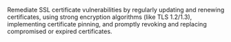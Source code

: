 Remediate SSL certificate vulnerabilities by regularly updating and renewing certificates, using strong encryption algorithms (like TLS 1.2/1.3), implementing certificate pinning, and promptly revoking and replacing compromised or expired certificates.

